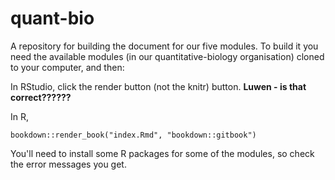 # quant-bio 

A repository for building the document for our five modules. To build it you need the available modules (in our quantitative-biology organisation) cloned to your computer, and then:

In RStudio, click the render button (not the knitr) button. **Luwen - is that correct??????**

In R,
 
```
bookdown::render_book("index.Rmd", "bookdown::gitbook")
```

You'll need to install some R packages for some of the modules, so check the error messages you get.


